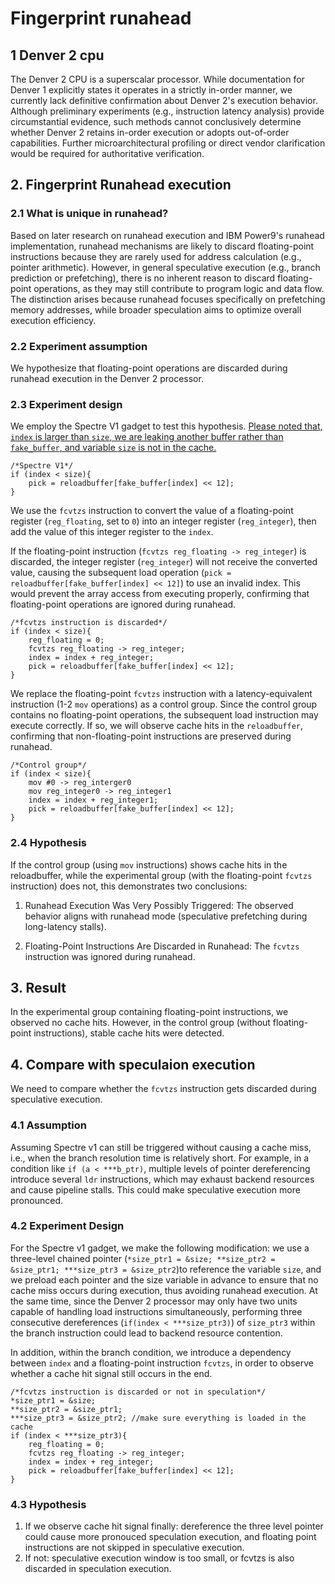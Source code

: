 # Fingerprint runahead
## 1 Denver 2 cpu
The Denver 2 CPU is a superscalar processor. While documentation for Denver 1 explicitly states it operates in a strictly in-order manner, we currently lack definitive confirmation about Denver 2's execution behavior. Although preliminary experiments (e.g., instruction latency analysis) provide circumstantial evidence, such methods cannot conclusively determine whether Denver 2 retains in-order execution or adopts out-of-order capabilities. Further microarchitectural profiling or direct vendor clarification would be required for authoritative verification.

## 2. Fingerprint Runahead execution
### 2.1 What is unique in runahead?
Based on later research on runahead execution and IBM Power9's runahead implementation, runahead mechanisms are likely to discard floating-point instructions because they are rarely used for address calculation (e.g., pointer arithmetic). However, in general speculative execution (e.g., branch prediction or prefetching), there is no inherent reason to discard floating-point operations, as they may still contribute to program logic and data flow. The distinction arises because runahead focuses specifically on prefetching memory addresses, while broader speculation aims to optimize overall execution efficiency.

### 2.2 Experiment assumption
We hypothesize that floating-point operations are discarded during runahead execution in the Denver 2 processor.

### 2.3 Experiment design
We employ the Spectre V1 gadget to test this hypothesis. <u>Please noted that, `index` is larger than `size`, we are leaking another buffer rather than `fake_buffer`, and variable `size` is not in the cache. </u> 
```
/*Spectre V1*/
if (index < size){	
	pick = reloadbuffer[fake_buffer[index] << 12];
}
```

We use the `fcvtzs` instruction to convert the value of a floating-point register (`reg_floating`, set to `0`) into an integer register (`reg_integer`), then add the value of this integer register to the `index`. 

If the floating-point instruction (`fcvtzs reg_floating -> reg_integer`) is discarded, the integer register (`reg_integer`) will not receive the converted value, causing the subsequent load operation (`pick = reloadbuffer[fake_buffer[index] << 12]`) to use an invalid index. This would prevent the array access from executing properly, confirming that floating-point operations are ignored during runahead.
```
/*fcvtzs instruction is discarded*/
if (index < size){	
    reg_floating = 0;
    fcvtzs reg_floating -> reg_integer;
    index = index + reg_integer;
	pick = reloadbuffer[fake_buffer[index] << 12];
}
```

We replace the floating-point `fcvtzs` instruction with a latency-equivalent instruction (1-2 `mov` operations) as a control group. Since the control group contains no floating-point operations, the subsequent load instruction may execute correctly. If so, we will observe cache hits in the `reloadbuffer`, confirming that non-floating-point instructions are preserved during runahead.
```
/*Control group*/
if (index < size){	
    mov #0 -> reg_interger0
    mov reg_integer0 -> reg_integer1
    index = index + reg_integer1;
	pick = reloadbuffer[fake_buffer[index] << 12];
}
```

### 2.4 Hypothesis
If the control group (using `mov` instructions) shows cache hits in the reloadbuffer, while the experimental group (with the floating-point `fcvtzs` instruction) does not, this demonstrates two conclusions:

1. Runahead Execution Was Very Possibly Triggered: The observed behavior aligns with runahead mode (speculative prefetching during long-latency stalls).

2. Floating-Point Instructions Are Discarded in Runahead: The `fcvtzs` instruction was ignored during runahead.

## 3. Result
In the experimental group containing floating-point instructions, we observed no cache hits. However, in the control group (without floating-point instructions), stable cache hits were detected.

## 4. Compare with speculaion execution
We need to compare whether the `fcvtzs` instruction gets discarded during speculative execution.

### 4.1 Assumption
Assuming Spectre v1 can still be triggered without causing a cache miss, i.e., when the branch resolution time is relatively short. For example, in a condition like `if (a < ***b_ptr)`, multiple levels of pointer dereferencing introduce several `ldr` instructions, which may exhaust backend resources and cause pipeline stalls. This could make speculative execution more pronounced.

### 4.2 Experiment Design
For the Spectre v1 gadget, we make the following modification: we use a three-level chained pointer (`*size_ptr1 = &size; **size_ptr2 = &size_ptr1; ***size_ptr3 = &size_ptr2`)to reference the variable `size`, and we preload each pointer and the size variable in advance to ensure that no cache miss occurs during execution, thus avoiding runahead execution. At the same time, since the Denver 2 processor may only have two units capable of handling load instructions simultaneously, performing three consecutive dereferences (`if(index < ***size_ptr3)`) of `size_ptr3` within the branch instruction could lead to backend resource contention.

In addition, within the branch condition, we introduce a dependency between `index` and a floating-point instruction `fcvtzs`, in order to observe whether a cache hit signal still occurs in the end.

```
/*fcvtzs instruction is discarded or not in speculation*/
*size_ptr1 = &size;
**size_ptr2 = &size_ptr1;
***size_ptr3 = &size_ptr2; //make sure everything is loaded in the cache
if (index < ***size_ptr3){	
    reg_floating = 0;
    fcvtzs reg_floating -> reg_integer;
    index = index + reg_integer;
	pick = reloadbuffer[fake_buffer[index] << 12];
}
```
### 4.3 Hypothesis
1. If we observe cache hit signal finally: dereference the three level pointer could cause more pronouced speculation execution, and floating point instructions are not skipped in speculative execution.
2. If not: speculative execution window is too small, or fcvtzs is also discarded in speculation execution.




